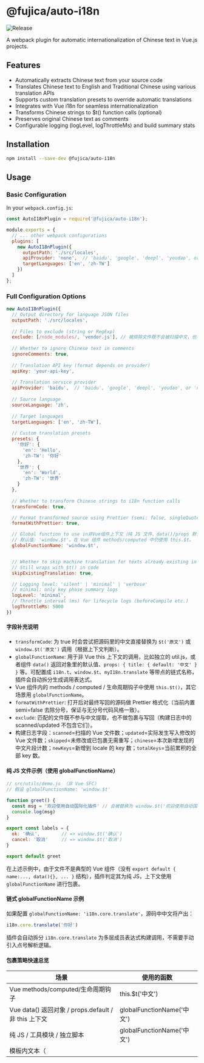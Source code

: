 # @fujica/auto-i18n

![Release](https://github.com/fujica/auto-i18n/actions/workflows/release.yml/badge.svg)

A webpack plugin for automatic internationalization of Chinese text in Vue.js projects.

## Features

- Automatically extracts Chinese text from your source code
- Translates Chinese text to English and Traditional Chinese using various translation APIs
- Supports custom translation presets to override automatic translations
- Integrates with Vue i18n for seamless internationalization
- Transforms Chinese strings to $t() function calls (optional)
- Preserves original Chinese text as comments
- Configurable logging (logLevel, logThrottleMs) and build summary stats

## Installation

```bash
npm install --save-dev @fujica/auto-i18n
```

## Usage

### Basic Configuration

In your `webpack.config.js`:

```js
const AutoI18nPlugin = require('@fujica/auto-i18n');

module.exports = {
  // ... other webpack configurations
  plugins: [
    new AutoI18nPlugin({
      outputPath: './src/locales',
      apiProvider: 'none',  // 'baidu', 'google', 'deepl', 'youdao', or 'none'
      targetLanguages: ['en', 'zh-TW']
    })
  ]
};
```

### Full Configuration Options

```js
new AutoI18nPlugin({
  // Output directory for language JSON files
  outputPath: './src/locales',
  
  // Files to exclude (string or RegExp)
  exclude: [/node_modules/, 'vendor.js'], // 被排除文件既不会被扫描中文，也不会被写回（避免不必要的重写）
  
  // Whether to ignore Chinese text in comments
  ignoreComments: true,
  
  // Translation API key (format depends on provider)
  apiKey: 'your-api-key',
  
  // Translation service provider
  apiProvider: 'baidu',  // 'baidu', 'google', 'deepl', 'youdao', or 'none'
  
  // Source language
  sourceLanguage: 'zh',
  
  // Target languages
  targetLanguages: ['en', 'zh-TW'],
  
  // Custom translation presets
  presets: {
    '你好': {
      'en': 'Hello',
      'zh-TW': '你好'
    },
    '世界': {
      'en': 'World',
      'zh-TW': '世界'
    }
  },
  
  // Whether to transform Chinese strings to i18n function calls
  transformCode: true,

  // Format transformed source using Prettier (semi: false, singleQuote: true 等默认内部配置)
  formatWithPrettier: true,

  // Global function to use in非Vue组件上下文（纯 JS 文件、data()/props 默认值等场景）
  // 默认值: 'window.$t'。在 Vue 组件 methods/computed 中仍使用 this.$t。
  globalFunctionName: 'window.$t',


  // Whether to skip machine translation for texts already existing in locale files
  // Still wraps with $t() in code
  skipExistingTranslation: true,

  // Logging level: 'silent' | 'minimal' | 'verbose'
  // minimal: only key phase summary logs
  logLevel: 'minimal',
  // Throttle interval (ms) for lifecycle logs (beforeCompile etc.)
  logThrottleMs: 5000
})
```

#### 字段补充说明

- `transformCode`: 为 true 时会尝试把源码里的中文直接替换为 `$t('原文')` 或 `window.$t('原文')` 调用（根据上下文判断）。
- `globalFunctionName`: 用于非 Vue this 上下文的调用，比如独立的 util.js，或者组件 `data()` 返回对象里的默认值、`props: { title: { default: '中文' } }` 等。可配置成 `i18n.t`、`window.$t`、`myI18n.translate` 等带点的链式名称，插件会自动拆分生成调用表达式。
- Vue 组件内的 methods / computed / 生命周期钩子中使用 `this.$t()`，其它场景用 `globalFunctionName`。
- `formatWithPrettier`: 打开后对最终写回的源码做 Prettier 格式化（当前内置 semi=false 去除分号，保证与无分号代码风格一致）。
- `exclude`: 匹配的文件既不参与中文提取，也不做包裹与写回（构建日志中的 scanned/updated 不包含它们）。
- 构建日志字段：`scanned`=扫描的 Vue 文件数；`updated`=实际发生写入修改的 Vue 文件数；`skipped`=未修改或已包裹无需重写；`chinese`=本次新增发现的中文片段计数；`newKeys`=新增到 locale 的 key 数；`totalKeys`=当前累积的全部 key 数。

#### 纯 JS 文件示例（使用 globalFunctionName）

```js
// src/utils/demo.js （非 Vue SFC）
// 假设 globalFunctionName: 'window.$t'

function greet() {
  const msg = '欢迎使用自动国际化插件' // 会被替换为 window.$t('欢迎使用自动国际化插件')
  console.log(msg)
}

export const labels = {
  ok: '确认',        // => window.$t('确认')
  cancel: '取消'     // => window.$t('取消')
}

export default greet
```

在上述示例中，由于文件不是典型的 Vue 组件（没有 `export default { name:..., data(){}, ... }` 结构），插件判定其为纯 JS，上下文使用 `globalFunctionName` 进行包裹。

#### 链式 globalFunctionName 示例

如果配置 `globalFunctionName: 'i18n.core.translate'`，源码中中文将产出：

```js
i18n.core.translate('你好')
```

插件会自动拆分 `i18n.core.translate` 为多层成员表达式构建调用，不需要手动引入点号解析逻辑。

#### 包裹策略快速总览

| 场景 | 使用的函数 |
|------|-------------|
| Vue methods/computed/生命周期钩子 | this.$t('中文') |
| Vue data() 返回对象 / props.default / 非 this 上下文 | globalFunctionName('中文') |
| 纯 JS / 工具模块 / 独立脚本 | globalFunctionName('中文') |
| 模板内文本（<template>） | $t('中文') （由编译阶段自动注入）|

#### 注意

1. `formatWithPrettier` 只对写回的文件生效；已被 `exclude` 的文件不会格式化。
2. 若文件内容在转换后与原内容一致（已包裹或无中文），插件避免重复写入以减少 HMR 循环。
3. `skipExistingTranslation` 为 true 时已有 key 不再发起机器翻译，但仍进行包裹保持调用统一。
4. 如果需要完全跳过某些第三方库或一次性脚本，请使用 `exclude`。
5. 跨平台路径：插件在匹配时会自动把路径中的 `\\` 转成 `/` 再做字符串或正则测试；推荐：
  - 使用正则：例如 `/src\/apiV2\//` 或 `/node_modules/`
  - 字符串片段：`'/src/apiV2/'`、`'node_modules'`
  - 避免依赖绝对盘符前缀，保持片段匹配可移植性。

### Quick Start (Minimal)

```js
// webpack.config.js
const AutoI18nPlugin = require('@fujica/auto-i18n')

module.exports = {
  plugins: [
    new AutoI18nPlugin({
      transformCode: true,
      logLevel: 'minimal'
    })
  ]
}
```

Build once, then you'll see locale JSON files created under `src/locales/` and a single summary log line (minimal mode) such as:

```
[auto-i18n:summary] Vue files scanned=12 updated=3 skipped=9 chinese=5 newKeys=2 totalKeys=156
```

### Release Notes

See [CHANGELOG.md](./CHANGELOG.md) for version history. Version 0.1.0 introduces:
* Vue SFC template + script Chinese extraction & auto wrapping `$t()`
* Optional direct source transformation (`transformCode`)
* Translation batching with skipExistingTranslation optimization
* Log levels (`silent|minimal|verbose`) + single final summary in minimal mode
* Key statistics: scanned / updated / skipped / chinese / newKeys / totalKeys


## API Provider Configuration

### Baidu Translate

To use Baidu Translation API:
- Sign up for a Baidu Developer account
- Create an application to get app ID and secret
- Set `apiKey` to `'appId:appSecret'`

### Google Translate

To use Google Cloud Translation API:
- Get a Google Cloud API key
- Set `apiKey` to your API key

### DeepL

To use DeepL API:
- Sign up for a DeepL API account
- Get your authentication key
- Set `apiKey` to your DeepL authentication key

### Youdao Translate

To use Youdao Translation API:
- Sign up for a Youdao Developer account
- Create an application to get app key and secret
- Set `apiKey` to `'appKey:appSecret'`

## Output Format

The plugin generates JSON files for each target language:

```
/src/locales/
  ├── en.json
  └── zh-TW.json
```

Example content:

```json
// en.json
{
  "你好": "Hello",
  "世界": "World",
  "欢迎使用": "Welcome to use"
}

// zh-TW.json
{
  "你好": "你好",
  "世界": "世界",
  "欢迎使用": "歡迎使用"
}
```

## Integration with Vue i18n

Make sure you have Vue i18n set up in your project:

```js
import Vue from 'vue';
import VueI18n from 'vue-i18n';
import enMessages from './locales/en.json';
import zhTWMessages from './locales/zh-TW.json';

Vue.use(VueI18n);

const i18n = new VueI18n({
  locale: 'en', // default locale
  messages: {
    'en': enMessages,
    'zh-TW': zhTWMessages
  }
});

new Vue({
  i18n,
  // ...
}).$mount('#app');
```

## Test Project

This repository includes a comprehensive test project to demonstrate the plugin's capabilities. The test project is a full Vue.js application with rich Chinese content.

### Running the Test Project

```bash
# Build the plugin
npm run build

# Navigate to test project
cd test-project

# Install dependencies
npm install

# Link the local plugin
npm link @fujica/auto-i18n

# Run development server
npm run serve

# Test the plugin by building
npm run build
```

The test project includes:
- **Rich Chinese Content**: Vue templates, JavaScript code, user interactions
- **Multiple Pages**: Home, About, Contact pages with different content types
- **Various Vue Features**: Components, routing, forms, events
- **Real-world Scenarios**: User registration, form validation, data display

After running `npm run build`, check the generated files:
- `src/locales/` - Generated translation files
- `dist/` - Transformed code with `$t()` function calls
 - Console summary line (minimal mode):
   `[auto-i18n:summary] Vue files scanned=12 updated=3 skipped=9 chinese=5 newKeys=2`

For detailed information about the test project, see [test-project/README.md](./test-project/README.md).

## License

MIT